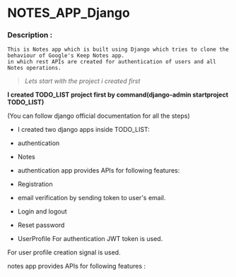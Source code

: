 # NOTES_APP_Django
### Description :

	This is Notes app which is built using Django which tries to clone the behaviour of Google's Keep Notes app.
	in which rest APIs are created for authentication of users and all Notes operations.

>_Lets start with the project i created first_

**I created TODO_LIST project first by command(django-admin startproject TODO_LIST)**

(You can follow django official documentation for all the steps)

- I created two django apps inside TODO_LIST:

 - authentication
 - Notes
 

- authentication app provides APIs for following features:

 - Registration
 - email verification by sending token to user's email.
 - Login and logout
 - Reset password
 - UserProfile
For authentication JWT token is used.

For user profile creation signal is used.

notes app provides APIs for following features :


